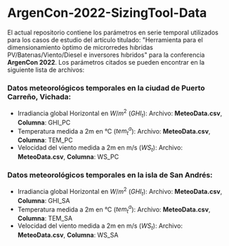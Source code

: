 # ArgenCon-2022-SizingTool-Data

El actual repositorio contiene los parámetros en serie temporal utilizados para los casos de estudio del artículo titulado: "Herramienta para el dimensionamiento ́optimo de microrredes hıbridas PV/Baterıas/Viento/Diesel e inversores hıbridos" para la conferencia **ArgenCon 2022**. Los parámetros citados se pueden encontrar en la siguiente lista de archivos:

### Datos meteorológicos temporales en la ciudad de Puerto Carreño, Vichada:
- Irradiancia global Horizontal en $W/m^2$ ($GHI_t$): Archivo: **MeteoData.csv**, **Columna**: GHI_PC  
- Temperatura medida a 2m en °C ($tem^a_t$): Archivo: **MeteoData.csv**, **Columna**: TEM_PC
- Velocidad del viento medida a 2m en m/s ($WS_t$): Archivo: **MeteoData.csv**, **Columna**: WS_PC

### Datos meteorológicos temporales en la isla de San Andrés:
- Irradiancia global Horizontal en $W/m^2$ ($GHI_t$): Archivo: **MeteoData.csv**, **Columna**: GHI_SA 
- Temperatura medida a 2m en °C ($tem^a_t$): Archivo: **MeteoData.csv**, **Columna**: TEM_SA
- Velocidad del viento medida a 2m en m/s ($WS_t$): Archivo: **MeteoData.csv**, **Columna**: WS_SA
